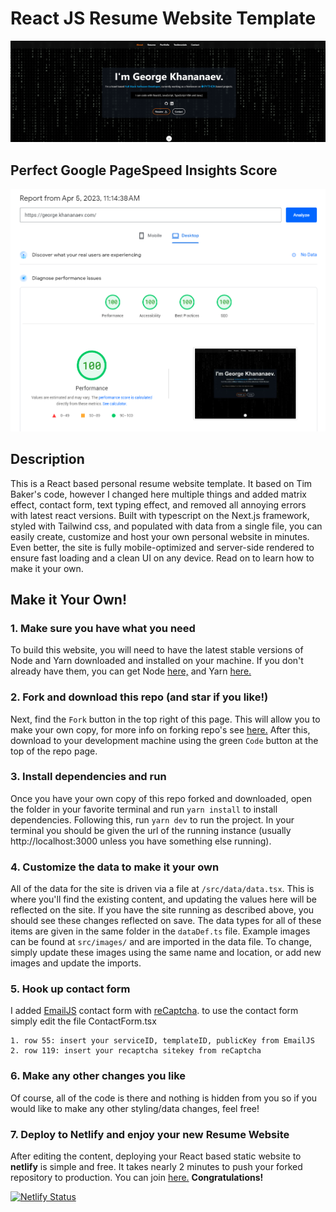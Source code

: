 # React JS Resume Website Template

![alt text](https://github.com/georgekhananaev/resume-website/blob/main/screenshot.png?raw=true)


## Perfect Google PageSpeed Insights Score

![alt text](https://github.com/georgekhananaev/resume-website/blob/main/seo_georgekhananaev_website.png?raw=true)


## Description

This is a React based personal resume website template. It based on Tim Baker's code, however I changed here multiple
things and added matrix effect, contact form, text typing effect, and removed all annoying errors with latest react
versions. Built with typescript on the Next.js framework, styled with
Tailwind css, and populated with data from a single file, you can easily create, customize and host your own personal
website in minutes. Even better, the site is fully mobile-optimized and server-side rendered to ensure fast loading and
a clean UI on any device. Read on to learn how to make it your own.

## Make it Your Own!

### 1. Make sure you have what you need

To build this website, you will need to have the latest stable versions of Node and Yarn downloaded and installed on
your machine. If you don't already have them, you can get Node [here,](https://nodejs.org/en/download/) and
Yarn [here.](https://yarnpkg.com/getting-started/install)

### 2. Fork and download this repo (and star if you like!)

Next, find the `Fork` button in the top right of this page. This will allow you to make your own copy, for more info on
forking repo's see [here.](https://docs.github.com/en/get-started/quickstart/fork-a-repo#forking-a-repository) After
this, download to your development machine using the green `Code` button at the top of the repo page.

### 3. Install dependencies and run

Once you have your own copy of this repo forked and downloaded, open the folder in your favorite terminal and
run `yarn install` to install dependencies. Following this, run `yarn dev` to run the project. In your terminal you
should be given the url of the running instance (usually http://localhost:3000 unless you have something else running).

### 4. Customize the data to make it your own

All of the data for the site is driven via a file at `/src/data/data.tsx`. This is where you'll find the existing
content, and updating the values here will be reflected on the site. If you have the site running as described above,
you should see these changes reflected on save. The data types for all of these items are given in the same folder in
the `dataDef.ts` file. Example images can be found at `src/images/` and are imported in the data file. To change, simply
update these images using the same name and location, or add new images and update the imports.

### 5. Hook up contact form

I added [EmailJS](https://www.emailjs.com/) contact form with [reCaptcha](https://www.google.com/recaptcha).
to use the contact form simply edit the file
ContactForm.tsx

```
1. row 55: insert your serviceID, templateID, publicKey from EmailJS
2. row 119: insert your recaptcha sitekey from reCaptcha
```

### 6. Make any other changes you like

Of course, all of the code is there and nothing is hidden from you so if you would like to make any other styling/data
changes, feel free!

### 7. Deploy to Netlify and enjoy your new Resume Website

After editing the content, deploying your React based static website to **netlify** is simple and free. It takes nearly 2 minutes to push your forked repository to production. You can join [here.](https://www.netlify.com) **Congratulations!**

[![Netlify Status](https://api.netlify.com/api/v1/badges/4e6cdcf5-06db-4e22-9739-cefd33f748b5/deploy-status)](https://app.netlify.com/sites/georgekhananaev/deploys)

